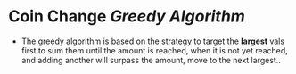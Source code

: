 # Coin Change *Greedy Algorithm*
- The greedy algorithm is based on the strategy to target the **largest** vals first to sum them until the amount is reached, when it is not yet reached, and adding another will surpass the amount, move to the next largest..

